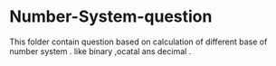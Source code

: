 # Number-System-question
This folder contain question based on calculation of different base of number system .
like binary ,ocatal ans decimal .
